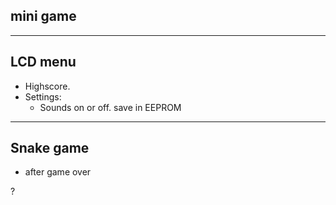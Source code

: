 ## mini game

<!-- - install joystick -->
<!-- - properly get values from joystick -->
<!-- - add single snake dot on matrix -->
<!-- - make dot move based on joystick movements -->
<!-- - (1) spawn a food dot at a random position -->
<!-- - make the food dot blink -->
<!-- - when food is taken by the snake dot, apply (1) -->

---

## LCD menu

<!-- - greeting message for a few seconds -->
<!-- - highlight currently selected option -->
<!-- - show menu with options -->
<!-- - Play game. on enter -> start -->
<!-- - switch from parent menu to child menu -->
- Highscore.
  <!-- - fix: display highscore -->
  <!-- - handle the case where there are no highscores: display message -->
  <!-- - save data in EEPROM
  - read data from EEPROM
  - update certain highscore -->
  <!-- - update(if needed) after game is done -->
- Settings:
  <!-- - difficulty level(i.e. snake's speed) -->
  <!-- - LCD contrast. save in EEPROM - 0-255 -->
  <!-- - LCD brightness. save in EEPROM - 0-255; -->
    <!-- - connect to PWM pin(e.g. 6) -->
  <!-- - Matrix brightness. save in EEPROM - 0-15 -->
  - Sounds on or off. save in EEPROM
  <!-- **note**: you can use something similar to a range input -->
<!-- - About: name + GH link -->
<!-- - How to play: it's snake, it doesn't need further explications -->

<!-- switch from parent menu to child menu: -->
<!-- - refactor `showMenu` so that it accepts params(i.e. becomes reusable) -->
<!-- - onClick: switch form parent to child -->
<!-- - onClick: switch form child to parent -->

<!-- 1. refactor: use struct instead of separated string -->
<!-- 2. control LCD brightness(connect to PWM pin, e.g. 6) -->
<!-- 3. generic input range component(function) -->

<!-- refactor: `lcd.print` only when needed, not on every loop iteration -->
<!-- perf: make read & write fns to storage generic -->

---

## Snake game

<!-- - make the snake move continuously in one direction -->
<!-- - keep track of score -->
<!-- - after food is eaten: grow snake -->
<!-- - handle direction changes -->
<!-- - after food is eaten: **properly** spawn another food dot randomly -->
<!-- - prevent switching direction 180 deg -->
<!-- - if head touches tail or any part of the body: game over -->
<!-- - while playing: display current score -->
- after game over
  <!-- show *Congratulations on reaching level/score X. `(1)`You did better than y people!*. -->
  <!-- if `(1)` is true: -->
    <!-- - ask for username in a second screen -->
    <!-- - save score  -->
    <!-- - upon button press, show settings main menu -->
    <!-- - reset username after save -->
    <!-- - find arrow down glyph -->
  <!-- else: -->
    <!-- show main menu -->
<!-- - after game over: show sad face on matrix -->
<!-- - fix: ensure game over when teleporting results in touching the snake's body -->
<!-- - fix(food): always random when starting the game; the crt problem is that the food is always spawned in the same spot -->
<!-- - fix: ensure the random food point is not spawned in an occupied position -->
<!-- - fix: move snake glyph at the beginning -->

?
<!-- - add buzzer -->
<!-- - sound: when eating food -->
<!-- - sound: when losing -->
<!-- - sound: when navigating TOP & BOTTOM -->
<!-- - sound: when navigating LEFT & RIGHT -->
<!-- - sound: when resetting score -->

<!-- - settings: difficulty level = snake's speed -->

<!-- - refactor: clean code, constants, comments, cruft, simplify switch cases statements etc. -->

<!-- - quick presentation -->
<!-- - highscore: at least 5  -->
<!-- - *reset highscores* button -->
<!-- - X format podium number to adjective -->
<!-- - properly format the HS -->
